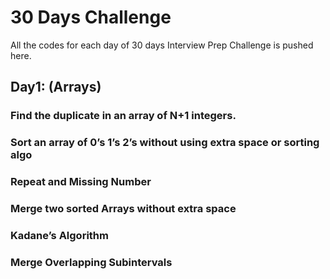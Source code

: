 # 30 Days Challenge

All the codes for each day of 30 days Interview Prep Challenge is pushed here.

## Day1: (Arrays)

### Find the duplicate in an array of N+1 integers.

### Sort an array of 0’s 1’s 2’s without using extra space or sorting algo

### Repeat and Missing Number

### Merge two sorted Arrays without extra space

### Kadane’s Algorithm

### Merge Overlapping Subintervals
